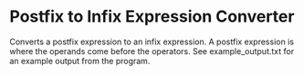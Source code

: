 # Postfix to Infix Expression Converter
Converts a postfix expression to an infix expression. A postfix expression is where the operands come before the operators. See example_output.txt for an example output from the program.
